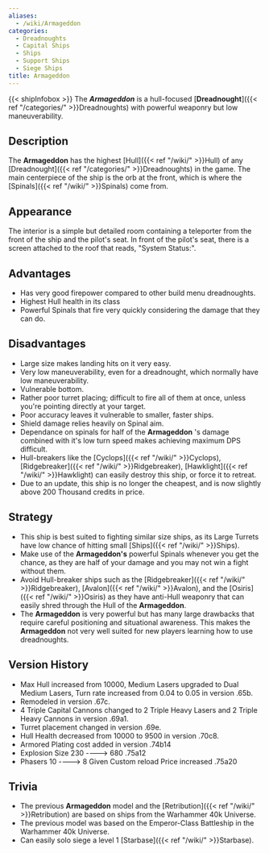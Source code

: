 ```yaml
---
aliases:
  - /wiki/Armageddon
categories:
  - Dreadnoughts
  - Capital Ships
  - Ships
  - Support Ships
  - Siege Ships
title: Armageddon
---
```


{{< shipInfobox >}} The **_Armageddon_** is a hull-focused [**Dreadnought**]({{< ref "/categories/" >}}Dreadnoughts) with powerful weaponry but low maneuverability.

## Description

The **Armageddon** has the highest [Hull]({{< ref "/wiki/" >}}Hull) of any [Dreadnought]({{< ref "/categories/" >}}Dreadnoughts) in the game. The main centerpiece of the ship is the orb at the front, which is where the [Spinals]({{< ref "/wiki/" >}}Spinals) come from.

## Appearance

The interior is a simple but detailed room containing a teleporter from the front of the ship and the pilot's seat. In front of the pilot's seat, there is a screen attached to the roof that reads, "System Status:".

## Advantages

- Has very good firepower compared to other build menu dreadnoughts.
- Highest Hull health in its class
- Powerful Spinals that fire very quickly considering the damage that they can do.

## Disadvantages

- Large size makes landing hits on it very easy.
- Very low maneuverability, even for a dreadnought, which normally have low maneuverability.
- Vulnerable bottom.
- Rather poor turret placing; difficult to fire all of them at once, unless you're pointing directly at your target.
- Poor accuracy leaves it vulnerable to smaller, faster ships.
- Shield damage relies heavily on Spinal aim.
- Dependance on spinals for half of the **Armageddon** 's damage combined with it's low turn speed makes achieving maximum DPS difficult.
- Hull-breakers like the [Cyclops]({{< ref "/wiki/" >}}Cyclops), [Ridgebreaker]({{< ref "/wiki/" >}}Ridgebreaker), [Hawklight]({{< ref "/wiki/" >}}Hawklight) can easily destroy this ship, or force it to retreat.
- Due to an update, this ship is no longer the cheapest, and is now slightly above 200 Thousand credits in price.

## Strategy

- This ship is best suited to fighting similar size ships, as its Large Turrets have low chance of hitting small [Ships]({{< ref "/wiki/" >}}Ships).
- Make use of the **Armageddon's** powerful Spinals whenever you get the chance, as they are half of your damage and you may not win a fight without them.
- Avoid Hull-breaker ships such as the [Ridgebreaker]({{< ref "/wiki/" >}}Ridgebreaker), [Avalon]({{< ref "/wiki/" >}}Avalon), and the [Osiris]({{< ref "/wiki/" >}}Osiris) as they have anti-Hull weaponry that can easily shred through the Hull of the **Armageddon**.
- The **Armageddon** is very powerful but has many large drawbacks that require careful positioning and situational awareness. This makes the **Armageddon** not very well suited for new players learning how to use dreadnoughts.

## Version History

- Max Hull increased from 10000, Medium Lasers upgraded to Dual Medium Lasers, Turn rate increased from 0.04 to 0.05 in version .65b.
- Remodeled in version .67c.
- 4 Triple Capital Cannons changed to 2 Triple Heavy Lasers and 2 Triple Heavy Cannons in version .69a1.
- Turret placement changed in version .69e.
- Hull Health decreased from 10000 to 9500 in version .70c8.
- Armored Plating cost added in version .74b14
- Explosion Size 230 ----> 680 .75a12
- Phasers 10 ----> 8 Given Custom reload Price increased .75a20

## Trivia

- The previous **Armageddon** model and the [Retribution]({{< ref "/wiki/" >}}Retribution) are based on ships from the Warhammer 40k Universe.
- The previous model was based on the Emperor-Class Battleship in the Warhammer 40k Universe.
- Can easily solo siege a level 1 [Starbase]({{< ref "/wiki/" >}}Starbase).
